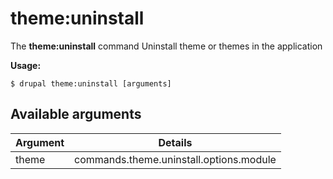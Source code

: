# theme:uninstall
The **theme:uninstall** command Uninstall theme or themes in the application

**Usage:**
```
$ drupal theme:uninstall [arguments] 
```


## Available arguments
Argument | Details
---------|-------------
theme | commands.theme.uninstall.options.module
